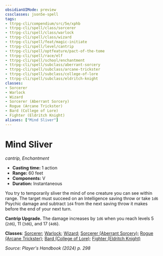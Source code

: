 ```yaml
---
obsidianUIMode: preview
cssclasses: json5e-spell
tags:
- ttrpg-cli/compendium/src/5e/xphb
- ttrpg-cli/spell/class/sorcerer
- ttrpg-cli/spell/class/warlock
- ttrpg-cli/spell/class/wizard
- ttrpg-cli/spell/feat/magic-initiate
- ttrpg-cli/spell/level/cantrip
- ttrpg-cli/spell/optfeature/pact-of-the-tome
- ttrpg-cli/spell/race/elf
- ttrpg-cli/spell/school/enchantment
- ttrpg-cli/spell/subclass/aberrant-sorcery
- ttrpg-cli/spell/subclass/arcane-trickster
- ttrpg-cli/spell/subclass/college-of-lore
- ttrpg-cli/spell/subclass/eldritch-knight
classes:
- Sorcerer
- Warlock
- Wizard
- Sorcerer (Aberrant Sorcery)
- Rogue (Arcane Trickster)
- Bard (College of Lore)
- Fighter (Eldritch Knight)
aliases: ["Mind Sliver"]
---
```

# Mind Sliver
*cantrip, Enchantment*  


- **Casting time:** 1 action
- **Range:** 60 feet
- **Components:** V
- **Duration:** Instantaneous

You try to temporarily sliver the mind of one creature you can see within range. The target must succeed on an Intelligence saving throw or take `1d6` Psychic damage and subtract `1d4` from the next saving throw it makes before the end of your next turn.

**Cantrip Upgrade.** The damage increases by `1d6` when you reach levels 5 (`2d6`), 11 (`3d6`), and 17 (`4d6`).

**Classes**: [Sorcerer](list-spells-classes-sorcerer); [Warlock](list-spells-classes-warlock); [Wizard](list-spells-classes-wizard); [Sorcerer (Aberrant Sorcery)](list-spells-classes-sorcerer-xphb-aberrant-sorcery-xphb); [Rogue (Arcane Trickster)](list-spells-classes-rogue-xphb-arcane-trickster-xphb); [Bard (College of Lore)](list-spells-classes-bard-xphb-college-of-lore-xphb); [Fighter (Eldritch Knight)](list-spells-classes-fighter-xphb-eldritch-knight-xphb)

*Source: Player's Handbook (2024) p. 298*